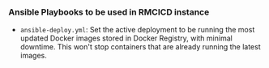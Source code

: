 ### Ansible Playbooks to be used in RMCICD instance

- `ansible-deploy.yml`: Set the active deployment to be running the most updated Docker images stored in Docker Registry, with minimal downtime. This won't stop containers that are already running the latest images.